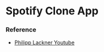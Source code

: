 # Spotify Clone App
### Reference
- [Philipp Lackner Youtube](https://www.youtube.com/playlist?list=PLQkwcJG4YTCT-lTlkOmE-PpRkuyNXq6sW)